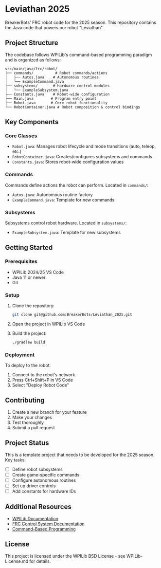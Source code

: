 # Leviathan 2025

BreakerBots' FRC robot code for the 2025 season. This repository contains the Java code that powers our robot "Leviathan".

## Project Structure

The codebase follows WPILib's command-based programming paradigm and is organized as follows:

```
src/main/java/frc/robot/
├── commands/          # Robot commands/actions
│   ├── Autos.java    # Autonomous routines
│   └── ExampleCommand.java
├── subsystems/       # Hardware control modules
│   └── ExampleSubsystem.java
├── Constants.java    # Robot-wide configuration
├── Main.java        # Program entry point
├── Robot.java       # Core robot functionality
└── RobotContainer.java # Robot composition & control bindings
```

## Key Components

### Core Classes
- `Robot.java`: Manages robot lifecycle and mode transitions (auto, teleop, etc.)
- `RobotContainer.java`: Creates/configures subsystems and commands
- `Constants.java`: Stores robot-wide configuration values

### Commands
Commands define actions the robot can perform. Located in `commands/`:
- `Autos.java`: Autonomous routine factory
- `ExampleCommand.java`: Template for new commands

### Subsystems
Subsystems control robot hardware. Located in `subsystems/`:
- `ExampleSubsystem.java`: Template for new subsystems

## Getting Started

### Prerequisites
- WPILib 2024/25 VS Code
- Java 11 or newer
- Git

### Setup
1. Clone the repository:
   ```bash
   git clone git@github.com:BreakerBots/Leviathan_2025.git
   ```

2. Open the project in WPILib VS Code

3. Build the project:
   ```bash
   ./gradlew build
   ```

### Deployment
To deploy to the robot:
1. Connect to the robot's network
2. Press Ctrl+Shift+P in VS Code
3. Select "Deploy Robot Code"

## Contributing

1. Create a new branch for your feature
2. Make your changes
3. Test thoroughly
4. Submit a pull request

## Project Status

This is a template project that needs to be developed for the 2025 season. Key tasks:
- [ ] Define robot subsystems
- [ ] Create game-specific commands
- [ ] Configure autonomous routines
- [ ] Set up driver controls
- [ ] Add constants for hardware IDs

## Additional Resources

- [WPILib Documentation](https://docs.wpilib.org/)
- [FRC Control System Documentation](https://docs.wpilib.org/en/stable/docs/zero-to-robot/introduction.html)
- [Command-Based Programming](https://docs.wpilib.org/en/stable/docs/software/commandbased/index.html)

## License

This project is licensed under the WPILib BSD License - see WPILib-License.md for details.

